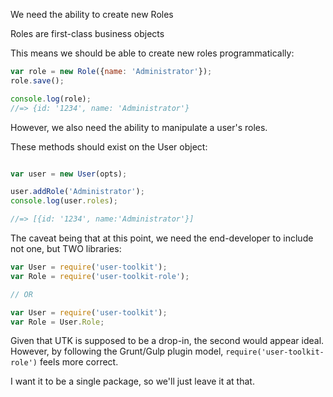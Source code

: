 We need the ability to create new Roles

Roles are first-class business objects

This means we should be able to create new roles programmatically:

```javascript
var role = new Role({name: 'Administrator'});
role.save();

console.log(role);
//=> {id: '1234', name: 'Administrator'}
```


However, we also need the ability to manipulate a user's roles.

These methods should exist on the User object:

```javascript

var user = new User(opts);

user.addRole('Administrator');
console.log(user.roles);

//=> [{id: '1234', name:'Administrator'}]

```

The caveat being that at this point, we need the end-developer to include not one, but TWO libraries: 

```javascript
var User = require('user-toolkit');
var Role = require('user-toolkit-role');

// OR

var User = require('user-toolkit');
var Role = User.Role;

```

Given that UTK is supposed to be a drop-in, the second would appear ideal.
However, by following the Grunt/Gulp plugin model, `require('user-toolkit-role')` feels more correct.

I want it to be a single package, so we'll just leave it at that.